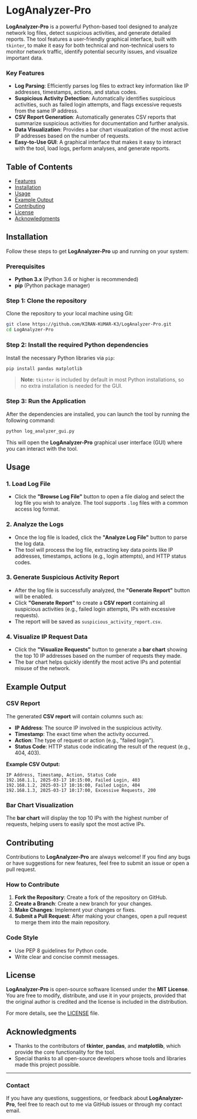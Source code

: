 # LogAnalyzer-Pro

**LogAnalyzer-Pro** is a powerful Python-based tool designed to analyze network log files, detect suspicious activities, and generate detailed reports. The tool features a user-friendly graphical interface, built with `tkinter`, to make it easy for both technical and non-technical users to monitor network traffic, identify potential security issues, and visualize important data.

### Key Features
- **Log Parsing**: Efficiently parses log files to extract key information like IP addresses, timestamps, actions, and status codes.
- **Suspicious Activity Detection**: Automatically identifies suspicious activities, such as failed login attempts, and flags excessive requests from the same IP address.
- **CSV Report Generation**: Automatically generates CSV reports that summarize suspicious activities for documentation and further analysis.
- **Data Visualization**: Provides a bar chart visualization of the most active IP addresses based on the number of requests.
- **Easy-to-Use GUI**: A graphical interface that makes it easy to interact with the tool, load logs, perform analyses, and generate reports.

## Table of Contents
- [Features](#key-features)
- [Installation](#installation)
- [Usage](#usage)
- [Example Output](#example-output)
- [Contributing](#contributing)
- [License](#license)
- [Acknowledgments](#acknowledgments)

## Installation

Follow these steps to get **LogAnalyzer-Pro** up and running on your system:

### Prerequisites
- **Python 3.x** (Python 3.6 or higher is recommended)
- **pip** (Python package manager)

### Step 1: Clone the repository
Clone the repository to your local machine using Git:

```bash
git clone https://github.com/KIRAN-KUMAR-K3/LogAnalyzer-Pro.git
cd LogAnalyzer-Pro
```

### Step 2: Install the required Python dependencies
Install the necessary Python libraries via `pip`:

```bash
pip install pandas matplotlib
```

> **Note:** `tkinter` is included by default in most Python installations, so no extra installation is needed for the GUI.

### Step 3: Run the Application
After the dependencies are installed, you can launch the tool by running the following command:

```bash
python log_analyzer_gui.py
```

This will open the **LogAnalyzer-Pro** graphical user interface (GUI) where you can interact with the tool.

## Usage

### 1. **Load Log File**
   - Click the **"Browse Log File"** button to open a file dialog and select the log file you wish to analyze. The tool supports `.log` files with a common access log format.

### 2. **Analyze the Logs**
   - Once the log file is loaded, click the **"Analyze Log File"** button to parse the log data.
   - The tool will process the log file, extracting key data points like IP addresses, timestamps, actions (e.g., login attempts), and HTTP status codes.

### 3. **Generate Suspicious Activity Report**
   - After the log file is successfully analyzed, the **"Generate Report"** button will be enabled.
   - Click **"Generate Report"** to create a **CSV report** containing all suspicious activities (e.g., failed login attempts, IPs with excessive requests).
   - The report will be saved as `suspicious_activity_report.csv`.

### 4. **Visualize IP Request Data**
   - Click the **"Visualize Requests"** button to generate a **bar chart** showing the top 10 IP addresses based on the number of requests they made.
   - The bar chart helps quickly identify the most active IPs and potential misuse of the network.

## Example Output

### CSV Report
The generated **CSV report** will contain columns such as:
- **IP Address**: The source IP involved in the suspicious activity.
- **Timestamp**: The exact time when the activity occurred.
- **Action**: The type of request or action (e.g., "failed login").
- **Status Code**: HTTP status code indicating the result of the request (e.g., 404, 403).

**Example CSV Output:**
```csv
IP Address, Timestamp, Action, Status Code
192.168.1.1, 2025-03-17 10:15:00, Failed Login, 403
192.168.1.2, 2025-03-17 10:16:00, Failed Login, 404
192.168.1.3, 2025-03-17 10:17:00, Excessive Requests, 200
```

### Bar Chart Visualization
The **bar chart** will display the top 10 IPs with the highest number of requests, helping users to easily spot the most active IPs.

## Contributing

Contributions to **LogAnalyzer-Pro** are always welcome! If you find any bugs or have suggestions for new features, feel free to submit an issue or open a pull request.

### How to Contribute
1. **Fork the Repository**: Create a fork of the repository on GitHub.
2. **Create a Branch**: Create a new branch for your changes.
3. **Make Changes**: Implement your changes or fixes.
4. **Submit a Pull Request**: After making your changes, open a pull request to merge them into the main repository.

### Code Style
- Use PEP 8 guidelines for Python code.
- Write clear and concise commit messages.

## License

**LogAnalyzer-Pro** is open-source software licensed under the **MIT License**. You are free to modify, distribute, and use it in your projects, provided that the original author is credited and the license is included in the distribution.

For more details, see the [LICENSE](LICENSE) file.

## Acknowledgments

- Thanks to the contributors of **tkinter**, **pandas**, and **matplotlib**, which provide the core functionality for the tool.
- Special thanks to all open-source developers whose tools and libraries made this project possible.

---

### **Contact**

If you have any questions, suggestions, or feedback about **LogAnalyzer-Pro**, feel free to reach out to me via GitHub issues or through my contact email.
